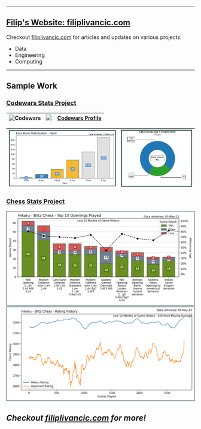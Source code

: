 -----------------------------------------------------------------------------------------
## **[Filip's Website: filiplivancic.com](https://filiplivancic.com)**
Checkout [filiplivancic.com](https://filiplivancic.com) for articles and updates on various projects:
- Data
- Engineering
- Computing
  
-----------------------------------------------------------------------------------------
## Sample Work
### [Codewars Stats Project](https://github.com/Filpill/codewars-stats)
   ![Codewars](https://img.shields.io/badge/Codewars-B1361E?style=for-the-badge&logo=codewars&logoColor=grey) | <div id="header" align="left"> <img src="https://www.codewars.com/users/Filpill/badges/small" height="28"/> </div> | [Codewars Profile](https://www.codewars.com/users/Filpill/) 
| :--------: | :----------: | :----------: |


<img src="https://raw.githubusercontent.com/Filpill/codewars-stats/main/charts/rank_distribution.png" alt="drawing" width="650"/> | <img src="https://raw.githubusercontent.com/Filpill/codewars-stats/main/charts/language_pie.png" alt="drawing" width="430"/>
| :--------: | :----------: |

 ### [Chess Stats Project](https://github.com/Filpill/chess_analysis)
 
 <p align = center>
 <img src="https://github.com/Filpill/chess_analysis/blob/main/charts/top_openings.png" alt="drawing" width="750"/>
 <img src="https://github.com/Filpill/chess_analysis/blob/main/charts/avg_rating_line.png" alt="drawing" width="750"/>
 </p>

***Checkout [filiplivancic.com](https://filiplivancic.com) for more!***
-----------------------------------------------------------------------------------------
